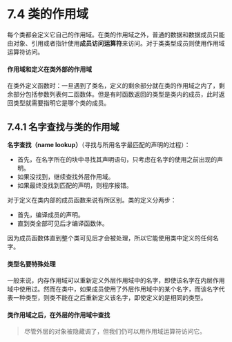 # 7.4 类的作用域

每个类都会定义它自己的作用域。在类的作用域之外，普通的数据和数据成员只能由对象、引用或者指针使用**成员访问运算符**来访问。对于类类型成员则使用作用域运算符访问。

#### 作用域和定义在类外部的作用域

在类外定义函数时：一旦遇到了类名，定义的剩余部分就在类的作用域之内了，剩余部分包括参数列表何二函数体。但是有时函数返回的类型是类内的成员，此时返回类型就需要指明它是哪个类的成员。



## 7.4.1 名字查找与类的作用域

**名字查找（name lookup）**（寻找与所用名字最匹配的声明的过程）：

- 首先，在名字所在的块中寻找其声明语句，只考虑在名字的使用之前出现的声明。
- 如果没找到，继续查找外层作用域。
- 如果最终没找到匹配的声明，则程序报错。

对于定义在类内部的成员函数来说有所区别。类的定义分两步：

- 首先，编译成员的声明。
- 直到类全部可见后才编译函数体。

因为成员函数体直到整个类可见后才会被处理，所以它能使用类中定义的任何名字。

#### 类型名要特殊处理

一般来说，内存作用域可以重新定义外层作用域中的名字，即使该名字在内层作用域中使用过。然而在类中，如果成员使用了外层作用域中的某个名字，而该名字代表一种类型，则类不能在之后重新定义该名字，即使定义的是相同的类型。

#### 类作用域之后，在外层的作用域中查找

> 尽管外层的对象被隐藏调了，但我们仍可以用作用域运算符访问它。



